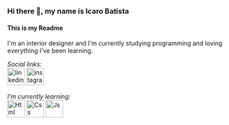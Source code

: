 ### Hi there 👋, my name is Icaro Batista
#### This is my Readme
I'm an interior designer and I'm currently studying programming and loving everything I've been learning.

*Social links:*
<br>
[<img src='https://img.shields.io/badge/LinkedIn-0077B5?style=for-the-badge&logo=linkedin&logoColor=white' alt='linkedin' height='40'>](https://www.linkedin.com/in/ibaptiista/)
[<img src='https://img.shields.io/badge/Instagram-E4405F?style=for-the-badge&logo=instagram&logoColor=white' alt='instagram' height='40'>](https://www.instagram.com/ibaptiista/)

*I’m currently learning:*
<br>
<img src='https://img.shields.io/badge/HTML5-E34F26?style=for-the-badge&logo=html5&logoColor=white' alt='Html' height='40'>
<img src='https://img.shields.io/badge/CSS3-1572B6?style=for-the-badge&logo=css3&logoColor=white' alt='Css' height='40'>
<img src='https://img.shields.io/badge/JavaScript-323330?style=for-the-badge&logo=javascript&logoColor=F7DF1E' alt='Js' height='40'>
<!---
ibaptiista/ibaptiista is a ✨ special ✨ repository because its `README.md` (this file) appears on your GitHub profile.
You can click the Preview link to take a look at your changes.
--->
